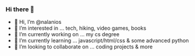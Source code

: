 ### Hi there 👋

<!--
**nalanios/nalanios** is a ✨ _special_ ✨ repository because its `README.md` (this file) appears on your GitHub profile.

Here are some ideas to get you started:
- 👋 Hi, I’m @nalanios
- 👀 I’m interested in ... software engineering, data , hiking, video games, books
- 🔭 I’m currently working on ... my cs degree
- 🌱 I’m currently learning ... javascript/html/css & some advanced python
- 👯 I’m looking to collaborate on ... coding projects & more
- 🤔 I’m looking for help with ... 
- 💬 Ask me about ...
- 📫 How to reach me: ... 
- 😄 Pronouns: ... she/her
- ⚡ Fun fact: ... 
- 👋 Hi, I’m @ta-clark
- 👀 I’m interested in ... software engineering, weightlifting, hiking, tea
- 🌱 I’m currently learning ... Computer Science
- 💞️ I’m looking to collaborate on ... coding projects
- 📫 How to reach me ... message me
- 
-->

- 👋 Hi, I’m @nalanios
- 👀 I’m interested in ... tech, hiking, video games, books
- 🔭 I’m currently working on ... my cs degree
- 🌱 I’m currently learning ... javascript/html/css & some advanced python
- 👯 I’m looking to collaborate on ... coding projects & more

